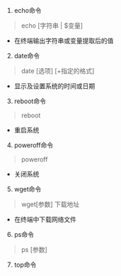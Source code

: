 1. echo命令
> echo [字符串 | $变量]
- 在终端输出字符串或变量提取后的值
2. date命令
> date [选项] [+指定的格式]
- 显示及设置系统的时间或日期
3. reboot命令
> reboot
- 重启系统
4. poweroff命令
> poweroff
- 关闭系统
5. wget命令
> wget[参数] 下载地址
- 在终端中下载网络文件
6. ps命令
> ps [参数]
7. top命令

